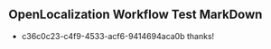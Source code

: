## OpenLocalization Workflow Test MarkDown
* c36c0c23-c4f9-4533-acf6-9414694aca0b thanks!

<!--HONumber=Aug16_HO1-->


